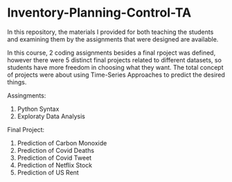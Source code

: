 # Inventory-Planning-Control-TA
In this repository, the materials I provided for both teaching the students and examining them by the assignments that were designed are available.

In this course, 2 coding assignments besides a final rpoject was defined, however there were 5 distinct final projects related to different datasets, so students have more freedom in choosing what they want. The total concept of projects were about using Time-Series Approaches to predict the desired things.

Assingments:
1. Python Syntax
2. Exploraty Data Analysis

Final Project:
1. Prediction of Carbon Monoxide
2. Prediction of Covid Deaths
3. Prediction of Covid Tweet
4. Prediction of Netflix Stock
5. Prediction of US Rent
